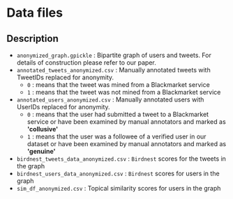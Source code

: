# Data files 

## Description

- ```anonymized_graph.gpickle``` : Bipartite graph of users and tweets. For details of construction please refer to our paper.
- ```annotated_tweets_anonymized.csv``` : Manually annotated tweets with TweetIDs replaced for anonymity.
	- ```0``` : means that the tweet was mined from a Blackmarket service
	- ```1``` : means that the tweet was not mined from a Blackmarket service
- ```annotated_users_anonymized.csv``` : Manually annotated users with UserIDs replaced for anonymity.
	- ```0``` : means that the user had submitted a tweet to a Blackmarket service or have been examined by manual annotators and marked as __'collusive'__
	- ```1``` : means that the user was a followee of a verified user in our dataset or have been examined by manual annotators and marked as __'genuine'__
- ```birdnest_tweets_data_anonymized.csv``` : ```Birdnest``` scores for the tweets in the graph
- ```birdnest_users_data_anonymized.csv``` : ```Birdnest``` scores for users in the graph
- ```sim_df_anonymized.csv``` : Topical similarity scores for users in the graph

